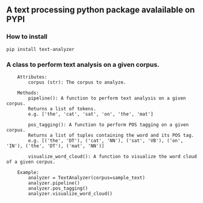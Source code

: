 ## A text processing python package avalailable on PYPI


### How to install
`pip install text-analyzer`


### A class to perform text analysis on a given corpus.
        Attributes:
            corpus (str): The corpus to analyze.
            
        Methods:
            pipeline(): A function to perform text analysis on a given corpus.
            Returns a list of tokens.
            e.g. ['the', 'cat', 'sat', 'on', 'the', 'mat']
            
            pos_tagging(): A function to perform POS tagging on a given corpus.
            Returns a list of tuples containing the word and its POS tag.
            e.g. [('the', 'DT'), ('cat', 'NN'), ('sat', 'VB'), ('on', 'IN'), ('the', 'DT'), ('mat', 'NN')]
            
            visualize_word_cloud(): A function to visualize the word cloud of a given corpus.
            
        Example:
            analyzer = TextAnalyzer(corpus=sample_text)
            analyzer.pipeline()
            analyzer.pos_tagging()
            analyzer.visualize_word_cloud()